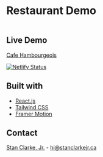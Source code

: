 # Restaurant Demo

<div align='center' width='100%'>
  <img src='' alt='' style='box-shadow: 0 10px 15px -3px rgba(0, 0, 0, 0.1),
    0 4px 6px -2px rgba(0, 0, 0, 0.05); border-radius: 0.5rem'>
</div>

<!-- <details>
  <summary>Table of Contents</summary>

  - [Live Demo](#live-demo)
  - [Built With](#built-with)
</details> -->

## Live Demo

<!-- [Restaurant Demo]() -->
[Cafe Hambourgeois](https://cafe-hambourgeois.netlify.app/)

[![Netlify Status](https://api.netlify.com/api/v1/badges/51702c77-3c9e-4228-9be4-4ccdc749153b/deploy-status)](https://app.netlify.com/sites/cafe-hambourgeois/deploys)

<!-- [![Netlify Status]()() -->

## Built with
- [React.js](https://reactjs.org/)
- [Tailwind CSS](https://tailwindcss.com/)
- [Framer Motion](https://www.framer.com/motion/)

## Contact

[Stan Clarke, Jr.](https://github.com/stanclarke-jr) - hi@stanclarkejr.ca